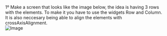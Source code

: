 1º Make a screen that looks like the image below, the idea is having 3 rows with the elements. To make it you have to use the widgets Row and Column. It is also neccesary being able to align the elements with crossAxisAlignment.<br>
![Image](https://github.com/Javier-Andres-Dominguez/dart-flutter-exercises/blob/main/Flutter/1/image.PNG?raw=true)

